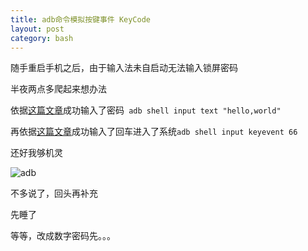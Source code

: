 ```yaml
---
title: adb命令模拟按键事件 KeyCode
layout: post
category: bash
---
```


随手重启手机之后，由于输入法未自启动无法输入锁屏密码

半夜两点多爬起来想办法

依据[这篇文章](http://blog.csdn.net/skycnlr/article/details/68922205)成功输入了密码` adb shell input text "hello,world"`

再依据[这篇文章](http://blog.csdn.net/jlminghui/article/details/39268419)成功输入了回车进入了系统`adb shell input keyevent 66`

还好我够机灵

![adb](https://img.totoro.pub/blog/adb.png)

不多说了，回头再补充

先睡了

等等，改成数字密码先。。。